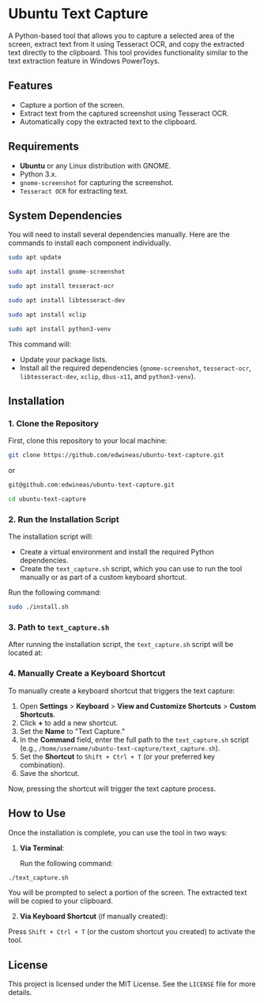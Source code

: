 # Ubuntu Text Capture

A Python-based tool that allows you to capture a selected area of the screen, extract text from it using Tesseract OCR, and copy the extracted text directly to the clipboard. This tool provides functionality similar to the text extraction feature in Windows PowerToys.

## Features

- Capture a portion of the screen.
- Extract text from the captured screenshot using Tesseract OCR.
- Automatically copy the extracted text to the clipboard.

## Requirements

- **Ubuntu** or any Linux distribution with GNOME.
- Python 3.x.
- `gnome-screenshot` for capturing the screenshot.
- `Tesseract OCR` for extracting text.

## System Dependencies

You will need to install several dependencies manually. Here are the commands to install each component individually.

```bash
sudo apt update 
```
```bash
sudo apt install gnome-screenshot
```
```bash
sudo apt install tesseract-ocr 
```
```bash
sudo apt install libtesseract-dev
```
```bash
sudo apt install xclip
```
```bash
sudo apt install python3-venv
```


This command will:
- Update your package lists.
- Install all the required dependencies (`gnome-screenshot`, `tesseract-ocr`, `libtesseract-dev`, `xclip`, `dbus-x11`, and `python3-venv`).


## Installation

### 1. Clone the Repository

First, clone this repository to your local machine:

```bash
git clone https://github.com/edwineas/ubuntu-text-capture.git
```
or

```bash
git@github.com:edwineas/ubuntu-text-capture.git
```

```bash
cd ubuntu-text-capture
```


### 2. Run the Installation Script

The installation script will:
- Create a virtual environment and install the required Python dependencies.
- Create the `text_capture.sh` script, which you can use to run the tool manually or as part of a custom keyboard shortcut.

Run the following command:

```bash
sudo ./install.sh
```

### 3. Path to `text_capture.sh`

After running the installation script, the `text_capture.sh` script will be located at:

### 4. Manually Create a Keyboard Shortcut

To manually create a keyboard shortcut that triggers the text capture:

1. Open **Settings** > **Keyboard** > **View and Customize Shortcuts** > **Custom Shortcuts**.
2. Click **+** to add a new shortcut.
3. Set the **Name** to "Text Capture."
4. In the **Command** field, enter the full path to the `text_capture.sh` script (e.g., `/home/username/ubuntu-text-capture/text_capture.sh`).
5. Set the **Shortcut** to `Shift + Ctrl + T` (or your preferred key combination).
6. Save the shortcut.

Now, pressing the shortcut will trigger the text capture process.

## How to Use

Once the installation is complete, you can use the tool in two ways:

1. **Via Terminal**:
   
   Run the following command:

```bash
./text_capture.sh
```
You will be prompted to select a portion of the screen. The extracted text will be copied to your clipboard.

2. **Via Keyboard Shortcut** (if manually created):

Press `Shift + Ctrl + T` (or the custom shortcut you created) to activate the tool.

## License

This project is licensed under the MIT License. See the `LICENSE` file for more details.


